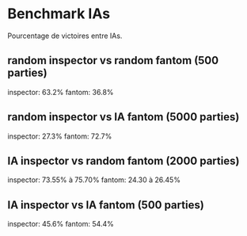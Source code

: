 # Benchmark IAs
Pourcentage de victoires entre IAs.

## random inspector vs random fantom (500 parties)
inspector: 63.2%
fantom: 36.8%

## random inspector vs IA fantom (5000 parties)
inspector: 27.3%
fantom: 72.7%

## IA inspector vs random fantom (2000 parties)
inspector: 73.55% à 75.70%
fantom: 24.30 à 26.45%

## IA inspector vs IA fantom (500 parties)
inspector: 45.6%
fantom: 54.4%
